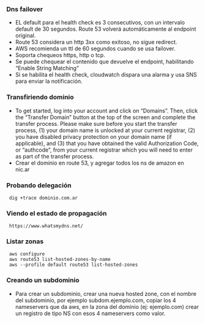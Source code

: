 ### Dns failover

* EL default para el health check es 3 consecutivos, con un intervalo default de 30 segundos. Route 53 volverá automáticamente al endpoint original.
* Route 53 considera un http 3xx como exitoso, no sigue redirect.
* AWS recomienda un ttl de 60 segundos cuando se usa failover.
* Soporta chequeos https, http o tcp.
* Se puede chequear el contenido que devuelve el endpoint, habilitando “Enable String Matching”
* Si se habilita el health check, cloudwatch dispara una alarma y usa SNS para enviar la notificación.


### Transfiriendo dominio
* To get started, log into your account and click on “Domains”. Then, click the “Transfer Domain” button at the top of the screen and complete the transfer process. Please make sure before you start the transfer process, (1) your domain name is unlocked at your current registrar, (2) you have disabled privacy protection on your domain name (if applicable), and (3) that you have obtained the valid Authorization Code, or “authcode”, from your current registrar which you will need to enter as part of the transfer process.
* Crear el dominio en route 53, y agregar todos los ns de amazon en nic.ar

### Probando delegación

     dig +trace dominio.com.ar

### Viendo el estado de propagación

     https://www.whatsmydns.net/
     
### Listar zonas 

     aws configure
     aws route53 list-hosted-zones-by-name
     aws --profile default route53 list-hosted-zones


     

### Creando un subdominio 
* Para crear un subdominio, crear una nueva hosted zone, con el nombre del subdominio, por ejemplo subdom.ejemplo.com, copiar los 4 nameservers que da aws, en la zona del dominio (ej: ejemplo.com) crear un registro de tipo NS con esos 4 nameservers como valor.




